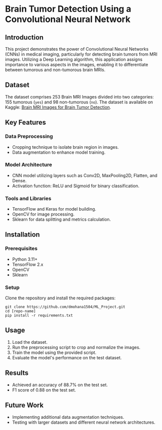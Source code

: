 # Brain Tumor Detection Using a Convolutional Neural Network

## Introduction
This project demonstrates the power of Convolutional Neural Networks (CNNs) in medical imaging, particularly for detecting brain tumors from MRI images. Utilizing a Deep Learning algorithm, this application assigns importance to various aspects in the images, enabling it to differentiate between tumorous and non-tumorous brain MRIs.

## Dataset
The dataset comprises 253 Brain MRI Images divided into two categories: 155 tumorous (`yes`) and 98 non-tumorous (`no`). The dataset is available on Kaggle: [Brain MRI Images for Brain Tumor Detection](https://www.kaggle.com/navoneel/brain-mri-images-for-brain-tumor-detection).

## Key Features

### Data Preprocessing
- Cropping technique to isolate brain region in images.
- Data augmentation to enhance model training.

### Model Architecture
- CNN model utilizing layers such as Conv2D, MaxPooling2D, Flatten, and Dense.
- Activation function: ReLU and Sigmoid for binary classification.

### Tools and Libraries
- TensorFlow and Keras for model building.
- OpenCV for image processing.
- Sklearn for data splitting and metrics calculation.

## Installation

### Prerequisites
- Python 3.11+
- TensorFlow 2.x
- OpenCV
- Sklearn

### Setup
Clone the repository and install the required packages:
```
git clone https://github.com/dmohana1504/ML_Project.git
cd [repo-name]
pip install -r requirements.txt
```

## Usage
1. Load the dataset.
2. Run the preprocessing script to crop and normalize the images.
3. Train the model using the provided script.
4. Evaluate the model's performance on the test dataset.

## Results
- Achieved an accuracy of 88.7% on the test set.
- F1 score of 0.88 on the test set.

## Future Work
- Implementing additional data augmentation techniques.
- Testing with larger datasets and different neural network architectures.
